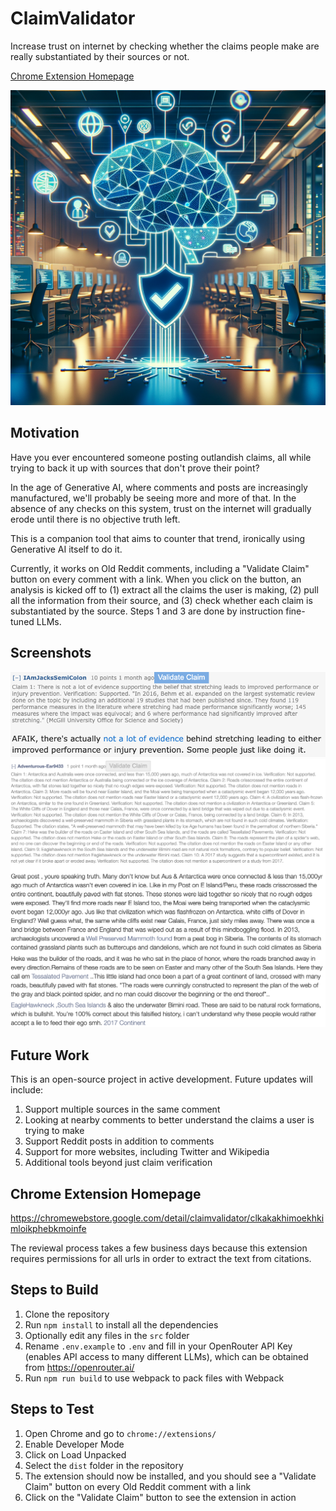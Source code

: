 # ClaimValidator
Increase trust on internet by checking whether the claims people make are really substantiated by their sources or not. 

[Chrome Extension Homepage](https://chromewebstore.google.com/detail/claimvalidator/clkakakhimoekhkimloikphebkmoinfe)

![ClaimValidator](dist/icons/icon_1024_original.png)

## Motivation
Have you ever encountered someone posting outlandish claims, all while trying to back it up with sources that don't prove their point?

In the age of Generative AI, where comments and posts are increasingly manufactured, we'll probably be seeing more and more of that. In the absence of any checks on this system, trust on the internet will gradually erode until there is no objective truth left.

This is a companion tool that aims to counter that trend, ironically using Generative AI itself to do it.

Currently, it works on Old Reddit comments, including a "Validate Claim" button on every comment with a link. When you click on the button, an analysis is kicked off to (1) extract all the claims the user is making, (2) pull all the information from their source, and (3) check whether each claim is substantiated by the source. Steps 1 and 3 are done by instruction fine-tuned LLMs.

## Screenshots
![Screenshot](screenshots/stretching.png)
![Screenshot](screenshots/ancient_civilizations.png)

## Future Work
This is an open-source project in active development. Future updates will include:
1. Support multiple sources in the same comment
2. Looking at nearby comments to better understand the claims a user is trying to make
3. Support Reddit posts in addition to comments
4. Support for more websites, including Twitter and Wikipedia
5. Additional tools beyond just claim verification

## Chrome Extension Homepage
https://chromewebstore.google.com/detail/claimvalidator/clkakakhimoekhkimloikphebkmoinfe

The reviewal process takes a few business days because this extension requires permissions for all urls in order to extract the text from citations.

## Steps to Build
1. Clone the repository
2. Run `npm install` to install all the dependencies
3. Optionally edit any files in the `src` folder
4. Rename `.env.example` to `.env` and fill in your OpenRouter API Key (enables API access to many different LLMs), which can be obtained from https://openrouter.ai/
5. Run `npm run build` to use webpack to pack files with Webpack

## Steps to Test
1. Open Chrome and go to `chrome://extensions/`
2. Enable Developer Mode
3. Click on Load Unpacked
4. Select the `dist` folder in the repository
5. The extension should now be installed, and you should see a "Validate Claim" button on every Old Reddit comment with a link
6. Click on the "Validate Claim" button to see the extension in action
